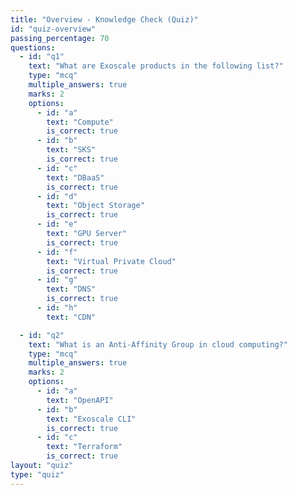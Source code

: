 ```yaml
---
title: "Overview - Knowledge Check (Quiz)"
id: "quiz-overview"
passing_percentage: 70
questions:
  - id: "q1"
    text: "What are Exoscale products in the following list?"
    type: "mcq"
    multiple_answers: true
    marks: 2
    options:
      - id: "a"
        text: "Compute"
        is_correct: true
      - id: "b"
        text: "SKS"
        is_correct: true
      - id: "c"
        text: "DBaaS"
        is_correct: true
      - id: "d"
        text: "Object Storage"
        is_correct: true
      - id: "e"
        text: "GPU Server"
        is_correct: true
      - id: "f"
        text: "Virtual Private Cloud"
        is_correct: true
      - id: "g"
        text: "DNS"
        is_correct: true
      - id: "h"
        text: "CDN"

  - id: "q2"
    text: "What is an Anti-Affinity Group in cloud computing?"
    type: "mcq"
    multiple_answers: true
    marks: 2
    options:
      - id: "a"
        text: "OpenAPI"
      - id: "b"
        text: "Exoscale CLI"
        is_correct: true
      - id: "c"
        text: "Terraform"
        is_correct: true
layout: "quiz"
type: "quiz"
---
```

